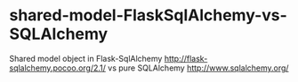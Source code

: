 # shared-model-FlaskSqlAlchemy-vs-SQLAlchemy
Shared model object in Flask-SqlAlchemy http://flask-sqlalchemy.pocoo.org/2.1/ vs pure SQLAlchemy http://www.sqlalchemy.org/
